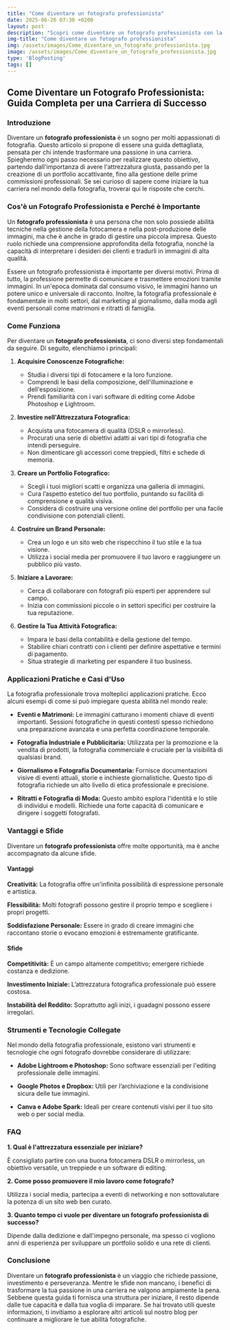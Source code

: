 ```yaml
---
title: "Come diventare un fotografo professionista"
date: 2025-06-26 07:30 +0200
layout: post
description: "Scopri come diventare un fotografo professionista con la nostra guida completa: esplora l'attrezzatura fotografica e crea un portfolio fotografico perfetto!"
img-title: "Come diventare un fotografo professionista"
img: /assets/images/Come_diventare_un_fotografo_professionista.jpg
image: /assets/images/Come_diventare_un_fotografo_professionista.jpg
type: 'BlogPosting'
tags: []
---
```


## Come Diventare un Fotografo Professionista: Guida Completa per una Carriera di Successo

### Introduzione

Diventare un **fotografo professionista** è un sogno per molti appassionati di fotografia. Questo articolo si propone di essere una guida dettagliata, pensata per chi intende trasformare una passione in una carriera. Spiegheremo ogni passo necessario per realizzare questo obiettivo, partendo dall'importanza di avere l'attrezzatura giusta, passando per la creazione di un portfolio accattivante, fino alla gestione delle prime commissioni professionali. Se sei curioso di sapere come iniziare la tua carriera nel mondo della fotografia, troverai qui le risposte che cerchi.

### Cos'è un Fotografo Professionista e Perché è Importante

Un **fotografo professionista** è una persona che non solo possiede abilità tecniche nella gestione della fotocamera e nella post-produzione delle immagini, ma che è anche in grado di gestire una piccola impresa. Questo ruolo richiede una comprensione approfondita della fotografia, nonché la capacità di interpretare i desideri dei clienti e tradurli in immagini di alta qualità.

Essere un fotografo professionista è importante per diversi motivi. Prima di tutto, la professione permette di comunicare e trasmettere emozioni tramite immagini. In un'epoca dominata dal consumo visivo, le immagini hanno un potere unico e universale di racconto. Inoltre, la fotografia professionale è fondamentale in molti settori, dal marketing al giornalismo, dalla moda agli eventi personali come matrimoni e ritratti di famiglia.

### Come Funziona

Per diventare un **fotografo professionista**, ci sono diversi step fondamentali da seguire. Di seguito, elenchiamo i principali:

1. **Acquisire Conoscenze Fotografiche:**
   - Studia i diversi tipi di fotocamere e la loro funzione.
   - Comprendi le basi della composizione, dell'illuminazione e dell'esposizione.
   - Prendi familiarità con i vari software di editing come Adobe Photoshop e Lightroom.

2. **Investire nell'Attrezzatura Fotografica:**
   - Acquista una fotocamera di qualità (DSLR o mirrorless).
   - Procurati una serie di obiettivi adatti ai vari tipi di fotografia che intendi perseguire.
   - Non dimenticare gli accessori come treppiedi, filtri e schede di memoria.

3. **Creare un Portfolio Fotografico:**
   - Scegli i tuoi migliori scatti e organizza una galleria di immagini.
   - Cura l’aspetto estetico del tuo portfolio, puntando su facilità di comprensione e qualità visiva.
   - Considera di costruire una versione online del portfolio per una facile condivisione con potenziali clienti.

4. **Costruire un Brand Personale:**
   - Crea un logo e un sito web che rispecchino il tuo stile e la tua visione.
   - Utilizza i social media per promuovere il tuo lavoro e raggiungere un pubblico più vasto.

5. **Iniziare a Lavorare:**
   - Cerca di collaborare con fotografi più esperti per apprendere sul campo.
   - Inizia con commissioni piccole o in settori specifici per costruire la tua reputazione.

6. **Gestire la Tua Attività Fotografica:**
   - Impara le basi della contabilità e della gestione del tempo.
   - Stabilire chiari contratti con i clienti per definire aspettative e termini di pagamento.
   - Situa strategie di marketing per espandere il tuo business.

### Applicazioni Pratiche e Casi d'Uso

La fotografia professionale trova molteplici applicazioni pratiche. Ecco alcuni esempi di come si può impiegare questa abilità nel mondo reale:

- **Eventi e Matrimoni:** Le immagini catturano i momenti chiave di eventi importanti. Sessioni fotografiche in questi contesti spesso richiedono una preparazione avanzata e una perfetta coordinazione temporale.
  
- **Fotografia Industriale e Pubblicitaria:** Utilizzata per la promozione e la vendita di prodotti, la fotografia commerciale è cruciale per la visibilità di qualsiasi brand.

- **Giornalismo e Fotografia Documentaria:** Fornisce documentazioni visive di eventi attuali, storie e inchieste giornalistiche. Questo tipo di fotografia richiede un alto livello di etica professionale e precisione.

- **Ritratti e Fotografia di Moda:** Questo ambito esplora l'identità e lo stile di individui e modelli. Richiede una forte capacità di comunicare e dirigere i soggetti fotografati.

### Vantaggi e Sfide

Diventare un **fotografo professionista** offre molte opportunità, ma è anche accompagnato da alcune sfide.

#### Vantaggi

**Creatività:** La fotografia offre un'infinita possibilità di espressione personale e artistica.

**Flessibilità:** Molti fotografi possono gestire il proprio tempo e scegliere i propri progetti.

**Soddisfazione Personale:** Essere in grado di creare immagini che raccontano storie o evocano emozioni è estremamente gratificante.

#### Sfide

**Competitività:** È un campo altamente competitivo; emergere richiede costanza e dedizione.

**Investimento Iniziale:** L’attrezzatura fotografica professionale può essere costosa.

**Instabilità del Reddito:** Soprattutto agli inizi, i guadagni possono essere irregolari.

### Strumenti e Tecnologie Collegate

Nel mondo della fotografia professionale, esistono vari strumenti e tecnologie che ogni fotografo dovrebbe considerare di utilizzare:

- **Adobe Lightroom e Photoshop:** Sono software essenziali per l'editing professionale delle immagini.

- **Google Photos e Dropbox:** Utili per l’archiviazione e la condivisione sicura delle tue immagini.

- **Canva e Adobe Spark:** Ideali per creare contenuti visivi per il tuo sito web o per social media.

### FAQ

**1. Qual è l'attrezzatura essenziale per iniziare?**

È consigliato partire con una buona fotocamera DSLR o mirrorless, un obiettivo versatile, un treppiede e un software di editing.

**2. Come posso promuovere il mio lavoro come fotografo?**

Utilizza i social media, partecipa a eventi di networking e non sottovalutare la potenza di un sito web ben curato.

**3. Quanto tempo ci vuole per diventare un fotografo professionista di successo?**

Dipende dalla dedizione e dall'impegno personale, ma spesso ci vogliono anni di esperienza per sviluppare un portfolio solido e una rete di clienti.

### Conclusione

Diventare un **fotografo professionista** è un viaggio che richiede passione, investimento e perseveranza. Mentre le sfide non mancano, i benefici di trasformare la tua passione in una carriera ne valgono ampiamente la pena. Sebbene questa guida ti fornisca una struttura per iniziare, il resto dipende dalle tue capacità e dalla tua voglia di imparare. Se hai trovato utili queste informazioni, ti invitiamo a esplorare altri articoli sul nostro blog per continuare a migliorare le tue abilità fotografiche.
